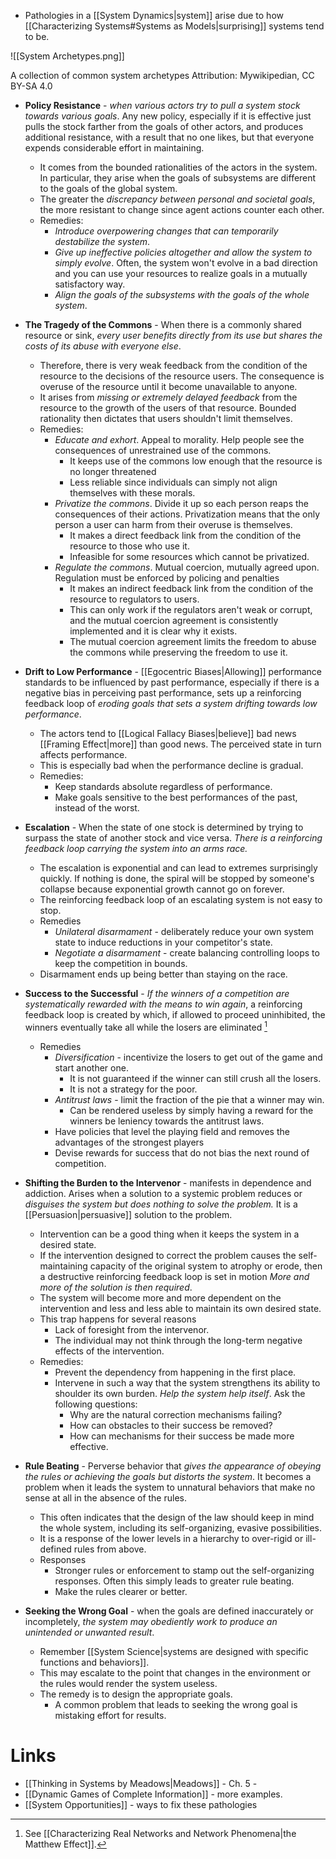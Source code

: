 * Pathologies in a [[System Dynamics|system]] arise due to how [[Characterizing Systems#Systems as Models|surprising]] systems tend to be.

![[System Archetypes.png]]
<figcaption> A collection of common system archetypes Attribution: Mywikipedian, CC BY-SA 4.0  </figcaption>

* **Policy Resistance**  - *when various actors try to pull a system stock towards various goals*. Any new policy, especially if it is effective  just pulls the stock farther from the goals of other actors, and produces additional resistance, with a result that no one likes, but that everyone expends considerable effort in maintaining. 
	* It comes from the bounded rationalities of the actors in the system. In particular, they arise when the goals of subsystems are different to the goals of the global system. 
	* The greater the *discrepancy between personal and societal goals*, the more resistant to change since agent actions counter each other.
	* Remedies: 
		* *Introduce overpowering changes that can temporarily destabilize the system*.
		*  *Give up ineffective policies altogether and allow the system to simply evolve*. Often, the system won't evolve in a bad direction and you can use your resources to realize goals in a mutually satisfactory way. 
		* *Align the goals of the subsystems with the goals of the whole system*. 

* **The Tragedy of the Commons** - When there is a commonly shared resource or sink, *every user benefits directly from its use but shares the costs of its abuse with everyone else*. 
	* Therefore, there is very weak feedback from the condition of the resource to the decisions of the resource users. The consequence is overuse of the resource until it become unavailable to anyone. 
	* It arises from *missing or extremely delayed feedback* from the resource to the growth of the users of that resource. Bounded rationality then dictates that users shouldn't limit themselves. 
	* Remedies: 
		* *Educate and exhort*. Appeal to morality. Help people see the consequences of unrestrained use of the commons. 
			* It keeps use of the commons low enough that the resource is no longer threatened
			* Less reliable since individuals can simply not align themselves with these morals. 
		* *Privatize the commons*. Divide it up so each person reaps the consequences of their actions.  Privatization means that the only person a user can harm from their overuse is themselves. 
			* It makes a direct feedback link from the condition of the resource to those who use it. 
			* Infeasible for some resources which cannot be privatized. 
		* *Regulate the commons*. Mutual coercion, mutually agreed upon. Regulation must be enforced by policing and penalties
			* It makes an indirect feedback link from the condition of the resource to regulators to users. 
			* This can only work if the regulators aren't weak or corrupt, and the mutual coercion agreement is consistently implemented and it is clear why it exists. 
			* The mutual coercion agreement limits the freedom to abuse the commons while preserving the freedom to use it. 

* **Drift to Low Performance** - [[Egocentric Biases|Allowing]] performance standards to be influenced by past performance, especially if there is a negative bias in perceiving past performance, sets up a reinforcing feedback loop of *eroding goals that sets a system drifting towards low performance*. 
	* The actors tend to [[Logical Fallacy Biases|believe]] bad news [[Framing Effect|more]] than good news. The perceived state in turn affects performance. 
	* This is especially bad when the performance decline is gradual. 
	* Remedies: 
		* Keep standards absolute regardless of performance. 
		* Make goals sensitive to the best performances of the past, instead of the worst. 

* **Escalation** - When the state of one stock is determined by trying to surpass the state of another stock and vice versa. *There is a reinforcing feedback loop carrying the system into an arms race.* 
	* The escalation is exponential and can lead to extremes surprisingly quickly. If nothing is done, the spiral will be stopped by someone's collapse because exponential growth cannot go on forever.
	* The reinforcing feedback loop of an escalating system is not easy to stop. 
	* Remedies 
		* *Unilateral disarmament* - deliberately reduce your own system state to induce reductions in your competitor's state. 
		* *Negotiate a disarmament* - create balancing controlling loops to keep the competition in bounds. 
	* Disarmament ends up being better than staying on the race. 

* **Success to the Successful** - *If the winners of a competition are systematically rewarded with the means to win again*, a reinforcing feedback loop is created by which, if allowed to proceed uninhibited, the winners eventually take all while the losers are eliminated [^succ_1]
	* Remedies
		* *Diversification* - incentivize the losers to get out of the game and start another one. 
			* It is not guaranteed if the winner can still crush all the losers. 
			* It is not a strategy for the poor. 
		* *Antitrust laws* - limit the fraction of the pie that a winner may win. 
			* Can be rendered useless by simply having a reward for the winners be leniency towards the antitrust laws. 
		* Have policies that level the playing field and removes the advantages of the strongest players 
		* Devise rewards for success that do not bias the next round of competition.

[^succ_1]: See [[Characterizing Real Networks and Network Phenomena|the Matthew Effect]].

* **Shifting the Burden to the Intervenor** - manifests in dependence and addiction. Arises when a solution to a systemic problem reduces or *disguises the system but does nothing to solve the problem.* It is a [[Persuasion|persuasive]] solution to the problem. 
	* Intervention can be a good thing when it keeps the system in a desired state. 
	* If the intervention designed to correct the problem causes the self-maintaining capacity of the original system to atrophy or erode, then a destructive reinforcing feedback loop is set in motion *More and more of the solution is then required*. 
	* The system will become more and more dependent on the intervention and less and less able to maintain its own desired state.
	* This trap happens for several reasons 
		* Lack of foresight from the intervenor. 
		* The individual may not think through the long-term negative effects of the intervention. 
	* Remedies:
		* Prevent the dependency from happening in the first place. 
		* Intervene in such a way that the system strengthens its ability to shoulder its own burden. *Help the system help itself*. Ask the following questions:
			* Why are the natural correction mechanisms failing?
			* How can obstacles to their success be removed?
			* How can mechanisms for their success be made more effective. 

* **Rule Beating** - Perverse behavior that *gives the appearance of obeying the rules or achieving the goals but distorts the system*. It becomes a problem when it leads the system to unnatural behaviors that make no sense at all in the absence of the rules. 
	* This often indicates that the design of the law should keep in mind the whole system, including its self-organizing, evasive possibilities. 
	* It is a response of the lower levels in a hierarchy to over-rigid or ill-defined rules from above.
	* Responses 
		* Stronger rules or enforcement to stamp out the self-organizing responses. Often this simply leads to greater rule beating. 
		* Make the rules clearer or better. 

* **Seeking the Wrong Goal** - when the goals are defined inaccurately or incompletely, *the system may obediently work to produce an unintended or unwanted result*.
	* Remember [[System Science|systems are designed with specific functions and behaviors]]. 
	* This may escalate to the point that changes in the environment or the rules would render the system useless. 
	* The remedy is to design the appropriate goals. 
		* A common problem that leads to seeking the wrong goal is mistaking effort for results. 


# Links 
* [[Thinking in Systems by Meadows|Meadows]] - Ch. 5 -
* [[Dynamic Games of Complete Information]] - more examples.
* [[System Opportunities]] - ways to fix these pathologies
